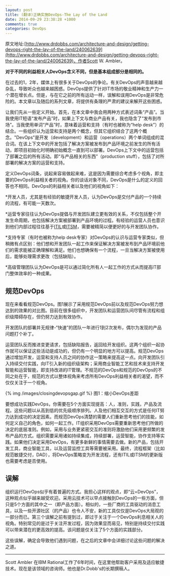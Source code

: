 ```yaml
---
layout: post
title: (翻译)正确实施DevOps-The Lay of the Land
date: 2014-09-29 23:38:28 +1000
comments: true
categories: DevOps
---
```



原文地址:[http://www.drdobbs.com/architecture-and-design/getting-devops-right-the-lay-of-the-land/240062639](http://www.drdobbs.com/architecture-and-design/getting-devops-right-the-lay-of-the-land/240062639)，作者Scott W. Ambler。

**对于不同的利益相关人DevOps含义不同，但是基本组成部分是相同的。**

<!-- more -->

在过去的1，2年，媒体上有很多关于DevOps的争论。有关DevOps的声音越来越杂乱，导致听众也越来越困惑。DevOps提供了针对IT市场的敬业精神和生产力一个潜在增长点。但是，与在它之前的所有运动一样，误解和误用DevOps是非常危险的。本文章以及随后的系列文章，将提供有条理的严肃的建议来解开这些困惑。

让我们先从一些定义开始。首先，在本文章中我会用两种方式表述词条“产品”。当我使用IT短语“发布产品”时，如果上下文与商业产品有关，我也隐含了“发布到市场”。当我使用单词“产品”时，意味着运营和支持（有时也被称为“help desk”）的结合。一些组织认为运营和支持是两个概念，但其它组织结合了这两个概念。"DevOps"是开发（development）和运营（operations）两个单词组成的混合词。在该上下文中的开发包括了解决方案被发布到产品环境之前发生的所有活动，即项目初始化时明确初始概念一直到可以部署。DevOps上下文中的运营包括了部署之后的所有活动。即“与产品相关的东西”（production stuff），包括了对所部署的解决方案的运营和支持。

定义DevOps词条，说起来容易做起来难，这是因为需要综合考虑多个视角，即主要的DevOps利益相关者的视角。你的谈话对象不同，DevOps是什么的定义的回答也不相同。DevOps的利益相关者以及他们的视角如下：

*开发人员，尤其是有经验的敏捷开发人员，认为DevOps是交付产品的一个持续的流程，有可能一天数次。

*运营专家往往认为DevOps提倡与开发团队建立更有效的关系，不仅包括整个开发生命周期，也包括解决方案被部署到产品环境的过程。有经验的运营人员也意识到他们内部过程往往基于[ITIL](http://en.wikipedia.org/wiki/Information_Technology_Infrastructure_Library)或[ITSM](http://en.wikipedia.org/wiki/IT_service_management)，需要被精简以便更好的与开发团队协作。

*支持专家（有时也被称为help desk专家）对DevOps的认识与运营专家类似，但稍微有点区别：他们想和开发团队一起工作来保证解决方案被发布到产品环境前他们的需求能被正确理解和满足。他们也想确保有一个流程，一旦当解决方案被使用后，能够处理需求更改（包括缺陷）。

*高级管理团队认为DevOps是可以通过简化所有人一起工作的方式从而提高IT部门整体效率的一种成果。

## 规范DevOps

现在来看看规范DevOps。图1展示了采用规范DevOps前以及规范DevOps努力想达到的效果的对比图。目前在很多组织中，开发团队和运营团队间尽管有流程和组织级障碍存在，但仍努力达到有效协作。

开发团队的部署并无规律-“快速”的团队一年进行1到2次发布，偶尔为发现的产品问题打个补丁。

运营团队反而推进变更请求，包括缺陷报告，返回给开发组织。这两个组织一起协作就可以保证这些活动是成功的，但仍有一个明显的地方可以提高。规范DevOps通过增加开发，运营和支持人员之间的协作这一策略来提高这一点。向开发团队引入持续交付实践，向IT引入新的组织级架构；采用商业智能工艺和技术来支持开发智能和运营智能，即支持改进的IT管理。不规范的DevOps和规范的DevOps的不同之处在于，规范的方式以整体视角来考虑所有DevOps利益相关者的渴望，而不仅仅关注于一个视角。

{% img /images/closingdevopsgap.gif %}
图1：缩小DevOps差距

要想成功实践DevOps，你需要在5个方面实现提高：人，准则，实践，产品及流程。这些问题以从高到低的优先级顺序排列。人及他们相互交互的方式是任何IT努力达到成功的决定因素。而规范DevOps清楚的需要人们重新思考他们的技能，如何定义自己的角色，如何一起工作。IT组织采用DevOps需要重新思考他们所做的决定的底层准则。例如，采用与业务更紧密交互的准则将激励他们采用更频繁的发布产品的方式。组织需要采用诸如持续集成，持续部署，运营智能，协作支持等实践。如果他们决定采用DevOps，有更多新鲜的事情需要去做。新的产品，包括开发工具，商业智能工具，以及运营监控工具等需要被采用。最终，流程框架（比如规范敏捷交付，DAD），将DevOps策略变为开发流程，还有ITIL或ITSM的更新版也需要考虑是否使用。

## 误解

组织运行DevOps似乎有着普遍的方式。我担心这样的观点，即“云=DevOps”，这种观点似乎越来越受欢迎。采用云技术可以早点接触到DevOps的一些方面，但只是5个方面的其中之一（即产品方面）。相似的，一些厂商的工具驱动的消息工具，以及一些开源社区（的产品）也令人不安，新的工具仅仅是DevOps大局观的一部分而已。第三个误解之前有提到过，即过于关注于一个DevOps利息相关人的视角。特别常见的是过于关注开发过程，因为效果显而易见，特别是持续交付实践可以带来潜在的更高效的提高。该问题是仅关注了5个方面的实践部分。

这些误解，确定会导致他们遇到问题，在之后的文章中会详细讨论这些问题的解决之道。

--------------------------------------------

Scott Ambler 在IBM Rational工作了6年时间，在这里他帮助客户采用及适应敏捷技术。现在是该领域的咨询师。他也是Dr.Dobb's的长期撰稿人。

